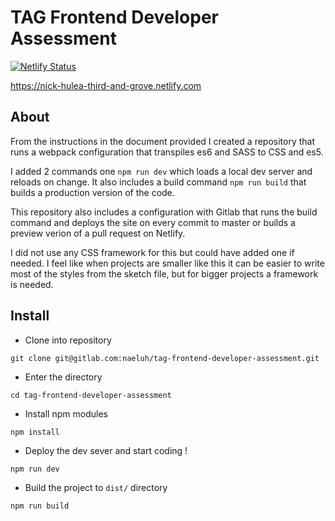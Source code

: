 # TAG Frontend Developer Assessment

[![Netlify Status](https://api.netlify.com/api/v1/badges/0035c5ce-0a33-4b5a-b8f5-1248de15d999/deploy-status)](https://nick-hulea-third-and-grove.netlify.com)


https://nick-hulea-third-and-grove.netlify.com

## About

From the instructions in the document provided I created a repository that runs a webpack configuration that transpiles es6 and SASS to CSS and es5. 

I added 2 commands one `npm run dev` which loads a local dev server and reloads on change. It also includes a build command `npm run build` that builds a production version of the code. 

This repository also includes a configuration with Gitlab that runs the build command and deploys the site on every commit to master or builds a preview verion of a pull request on Netlify.

I did not use any CSS framework for this but could have added one if needed. I feel like when projects are smaller like this it can be easier to write most of the styles from the sketch file, but for bigger projects a framework is needed. 



## Install

- Clone into repository

`git clone git@gitlab.com:naeluh/tag-frontend-developer-assessment.git`

- Enter the directory

`cd tag-frontend-developer-assessment`

- Install npm modules

`npm install`

- Deploy the dev sever and start coding !

`npm run dev`

- Build the project to `dist/` directory

`npm run build`